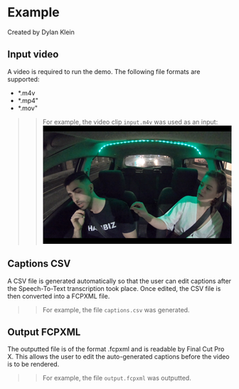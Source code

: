 # Example
Created by Dylan Klein

## Input video
A video is required to run the demo. The following file formats are supported:
- *.m4v
- *.mp4"
- *.mov"

>> For example, the video clip `input.m4v` was used as an input:
![Input Video](thumbnail.png)

## Captions CSV
A CSV file is generated automatically so that the user can edit captions after the Speech-To-Text transcription took place. Once edited, the CSV file is then converted into a FCPXML file.

>> For example, the file `captions.csv` was generated.

## Output FCPXML
The outputted file is of the format .fcpxml and is readable by Final Cut Pro X. This allows the user to edit the auto-generated captions before the video is to be rendered.

>> For example, the file `output.fcpxml` was outputted.